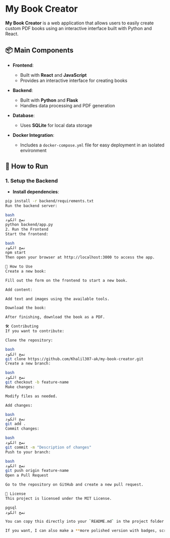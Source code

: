 # My Book Creator

**My Book Creator** is a web application that allows users to easily create custom PDF books using an interactive interface built with Python and React.

## 📦 Main Components

- **Frontend**:  
  - Built with **React** and **JavaScript**  
  - Provides an interactive interface for creating books

- **Backend**:  
  - Built with **Python** and **Flask**  
  - Handles data processing and PDF generation

- **Database**:  
  - Uses **SQLite** for local data storage

- **Docker Integration**:  
  - Includes a `docker-compose.yml` file for easy deployment in an isolated environment

## 🚀 How to Run

### 1. Setup the Backend

- **Install dependencies**:

```bash
pip install -r backend/requirements.txt
Run the backend server:

bash
نسخ الكود
python backend/app.py
2. Run the Frontend
Start the frontend:

bash
نسخ الكود
npm start
Then open your browser at http://localhost:3000 to access the app.

🧪 How to Use
Create a new book:

Fill out the form on the frontend to start a new book.

Add content:

Add text and images using the available tools.

Download the book:

After finishing, download the book as a PDF.

🛠️ Contributing
If you want to contribute:

Clone the repository:

bash
نسخ الكود
git clone https://github.com/Khalil307-ak/my-book-creator.git
Create a new branch:

bash
نسخ الكود
git checkout -b feature-name
Make changes:

Modify files as needed.

Add changes:

bash
نسخ الكود
git add .
Commit changes:

bash
نسخ الكود
git commit -m "Description of changes"
Push to your branch:

bash
نسخ الكود
git push origin feature-name
Open a Pull Request

Go to the repository on GitHub and create a new pull request.

📄 License
This project is licensed under the MIT License.

pgsql
نسخ الكود

You can copy this directly into your `README.md` in the project folder.  

If you want, I can also make a **more polished version with badges, screenshots, and
